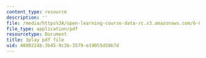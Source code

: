 ```yaml
---
content_type: resource
description: ''
file: /media/https%3A/open-learning-course-data-rc.s3.amazonaws.com/6-003-signals-and-systems-fall-2011/4880224b3b459c3b3579e19055d58b7d_iWZNTM139xQ.pdf
file_type: application/pdf
resourcetype: Document
title: 3play pdf file
uid: 4880224b-3b45-9c3b-3579-e19055d58b7d
---
```

